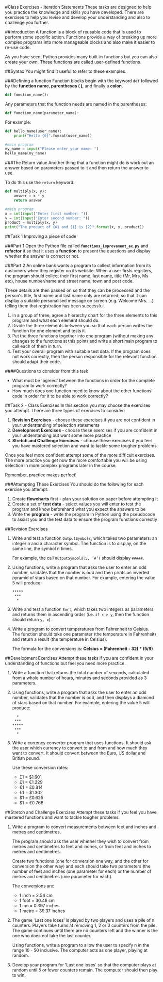 #Class Exercises - Iteration Statements
These tasks are designed to help you practice the knowledge and skills you have developed. There are exercises to help you revise and develop your understanding and also to challenge you further.

##Introduction
A function is a block of reusable code that is used to perform some specific action. Functions provide a way of breaking up more complex programs into more manageable blocks and also make it easier to re-use code.

As you have seen, Python provides many built-in functions but you can also create your own. These functions are called user-defined functions.

##Syntax
You might find it useful to refer to these examples.

###Defining a function
Function blocks begin with the keyword `def` followed by the **function name**, **parentheses ( )**, and finally a **colon**.

```python
def function_name():
```

Any parameters that the function needs are named in the parentheses:

```python
def function_name(parameter_name):
```

For example:

```python
def hello_name(user_name):
    print("Hello {0}".fomrat(user_name))

#main program
my_name = input("Please enter your name: ")
hello_name(my_name)
```

###The Return value
Another thing that a function might do is work out an answer based on parameters passed to it and then return the answer to use.

To do this use the `return` keyword:

```python
def multiply(x, y):
    answer = x * y
    return answer

#main program
x = int(input("Enter first number: "))
y = int(input("Enter second number: "))
product = multiply(x, y)
print("The product of {0} and {1} is {2}".format(x, y, product))
```

##Task 1 Improving a piece of code

###Part 1
Open the Python file called **`functions_improvement_ex.py`** and **refactor** it so that it uses a **function** to present the questions and display whether the answer is correct or not.

###Part 2
An online bank wants a program to collect information from its customers when they register on its website. When a user firsts registers, the program should collect their first name, last name, title (Mr, Mrs, Ms etc), house number/name and street name, town and post code.

These details are then passed on so that they can be processed and the person's title, first name and last name only are returned, so that it can display a suitable personalised message on screen (e.g. Welcome Mrs. ...) telling them that registration has been successful.

1. In a group of three, agree a hierarchy chart for the three elements to this program and what each element should do.
2. Divide the three elements between you so that each person writes the function for one element and tests it.
3. Put the three functions together into one program (without making any changes to the functions at this point) and write a short main program to call each of them in turn.
4. Test your overall program with suitable test data. If the program does not work correctly, then the person responsible for the relevant function should adapt their code.

####Questions to consider from this task
- What must be 'agreed' between the functions in order for the complete program to work correctly?
- How much does one function need to know about the other functions' code in order for it to be able to work correctly?

##Task 2 - Class Exercises
In this section you may choose the exercises you attempt. There are three types of exercises to consider:

1. **Revision Exercises** - choose these exercises if you are not confident in your understanding of selection statements
2. **Development Exercises** - choose these exercises if you are confident in your understanding but want some more practice
3. **Stretch and Challenge Exercises** - choose these exercises if you feel you have mastered selection and want to tackle some tougher problems

Once you feel more confident attempt some of the more difficult exercises. The more practice you get now the more comfortable you will be using selection in more complex programs later in the course.

Remember, practice makes perfect!

###Attempting These Exercises
You should do the following for each exercise you attempt:

1. Create **flowcharts** first - plan your solution on paper before attempting it
2. Create a set of **test data** - select values you will enter to test the program and know beforehand what you expect the answers to be
3. Write the **program** - write the program in Python using the pseudocode to assist you and the test data to ensure the program functions correctly

##Revision Exercises
1.  Write and test a function `OutputSymbols`, which takes two parameters: an integer n and a character symbol. The function is to display, on the same line, the symbol n times.

    For example, the call `OutputSymbols(5, ‘#’)` should display `#####`.

2.  Using functions, write a program that asks the user to enter an odd number, validates that the number is odd and then prints an inverted pyramid of stars based on that number. For example, entering the value 5 will produce:

    ```
    *****
     ***
      *
    ```

3.  Write and test a function `Sort`, which takes two integers as parameters and returns them in ascending order (i.e. `if x > y`, then the function should return `y, x`).
4.  Write a program to convert temperatures from Fahrenheit to Celsius. The function should take one parameter (the temperature in Fahrenheit) and return a result (the temperature in Celsius).

    The formula for the conversions is: **Celsius = (Fahrenheit - 32) * (5/9)**

##Development Exercises
Attempt these tasks if you are confident in your understanding of functions but feel you need more practice.

1. Write a function that returns the total number of seconds, calculated from a whole number of hours, minutes and seconds provided as 3 parameters.
2. Using functions, write a program that asks the user to enter an odd number, validates that the number is odd, and then displays a diamond of stars based on that number. For example, entering the value 5 will produce:

    ```
      *
     ***
    *****
     ***
      *
    ```

3.  Write a currency converter program that uses functions. It should ask the user which currency to convert to and from and how much they want to convert. It should convert between the Euro, US dollar and British pound.

    Use these conversion rates:

    - £1 = $1.601
    - £1 = €1.229
    - €1 = £0.814
    - €1 = $1.302
    - $1 = £0.625
    - $1 = €0.768

##Stretch and Challenge Exercises
Attempt these tasks if you feel you have mastered functions and want to tackle tougher problems.

1. Write a program to convert measurements between feet and inches and metres and centimetres.

    The program should ask the user whether they wish to convert from metres and centimetres to feet and inches, or from feet and inches to metres and centimetres.

    Create two functions (one for conversion one way, and the other for conversion the other way) and each should take two parameters (the number of feet and inches (one parameter for each) or the number of metres and centimetres (one parameter for each).

    The conversions are:

    - 1 inch = 2.54 cm
    - 1 foot = 30.48 cm
    - 1 cm =  0.397 inches
    - 1 metre = 39.37 inches

2.  The game ‘Last one loses’ is played by two players and uses a pile of n counters. Players take turns at removing 1, 2 or 3 counters from the pile. The game continues until there are no counters left and the winner is the one who does not take the last counter.

    Using functions, write a program to allow the user to specify n in the range 10 - 50 inclusive. The computer acts as one player, playing at random.
3. Develop your program for 'Last one loses' so that the computer plays at random until 5 or fewer counters remain. The computer should then play to win.





